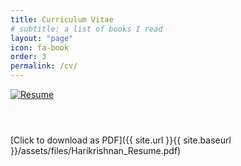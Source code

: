 ```yaml
---
title: Curriculum Vitae
# subtitle: a list of books I read
layout: "page"
icon: fa-book
order: 3
permalink: /cv/
---
```



<div class="item">
    <a href="#" class="image fit"><img src="{{ site.url }}{{ site.baseurl }}/assets/images/Harikrishnan_Resume.png" alt="Resume" /></a>
    <header>
        <h3></h3>
    </header>
</div>
[Click to download as PDF]({{ site.url }}{{ site.baseurl }}/assets/files/Harikrishnan_Resume.pdf)
